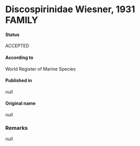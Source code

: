 Discospirinidae Wiesner, 1931 FAMILY
=======

#### Status
ACCEPTED

#### According to
World Register of Marine Species

#### Published in
null

#### Original name
null

### Remarks
null